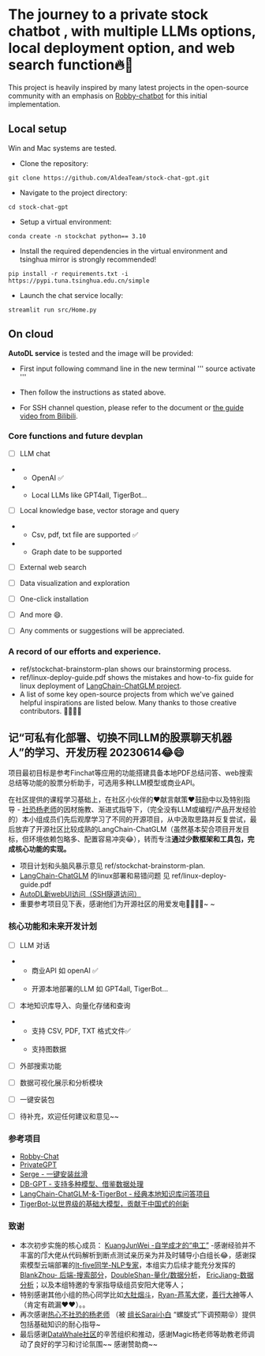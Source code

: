 # The journey to a private stock chatbot , with multiple LLMs options,  local deployment option, and web search function🔥🚀

This project is heavily inspired by many latest projects in the open-source community with an emphasis on [Robby-chatbot](https://github.com/yvann-hub/Robby-chatbot) for this initial implementation. 

## Local  setup  
Win and Mac systems are tested.

- Clone the repository:
```
git clone https://github.com/AldeaTeam/stock-chat-gpt.git
```

- Navigate to the project directory:
```
cd stock-chat-gpt
```

- Setup a virtual environment:
```
conda create -n stockchat python== 3.10
```

- Install the required dependencies in the virtual environment and tsinghua mirror is strongly recommended!
```
pip install -r requirements.txt -i https://pypi.tuna.tsinghua.edu.cn/simple
```

- Launch the chat service locally:
```
streamlit run src/Home.py
```

## On cloud 
**AutoDL service** is tested and the image will be provided:

- First input following command line in the new terminal
'''
source activate 
'''

- Then follow the instructions as stated above.

- For SSH channel question, please refer to the document or [the guide video from Bilibili](https://www.bilibili.com/opus/777675928761270272).


### Core functions and future devplan 
- [ ] LLM chat
- - OpenAI ✅
- - Local LLMs like GPT4all, TigerBot... 
- [ ] Local knowledge base, vector storage and query  
- - Csv, pdf, txt file are supported ✅
- - Graph date to be supported
- [ ] External web search
- [ ] Data visualization and exploration
- [ ] One-click installation
- [ ] And more 😄. 
- [ ] Any comments or suggestions will be appreciated.


### A record of our efforts and experience.
- ref/stockchat-brainstorm-plan shows our brainstorming process.
- ref/linux-deploy-guide.pdf shows the mistakes and how-to-fix guide for linux deployment of [LangChain-ChatGLM project](https://github.com/imClumsyPanda/langchain-ChatGLM).
- A list of some key open-source projects from which we've gained helpful inspirations are listed below. Many thanks to those creative contributors. 👏🏻👏🏻

## 记“可私有化部署、切换不同LLM的股票聊天机器人”的学习、开发历程 20230614😂😄

项目最初目标是参考Finchat等应用的功能搭建具备本地PDF总结问答、web搜索总结等功能的股票分析助手，可选用多种LLM模型或商业API。

在社区提供的课程学习基础上，在社区小伙伴的❤️献言献策❤鼓励中以及特别指导 - [社恐杨老师](https://github.com/pzc163)的因材施教、渐进式指导下，（完全没有LLM或编程/产品开发经验的）本小组成员们先后观摩学习了不同的开源项目，从中汲取思路并反复尝试，最后放弃了开源社区比较成熟的LangChain-ChatGLM（虽然基本契合项目开发目标，但环境依赖包略多、配置容易冲突😂），转而专注**通过少数框架和工具包，完成核心功能的实现。**
- 项目计划和头脑风暴示意见 ref/stockchat-brainstorm-plan.
- [LangChain-ChatGLM](https://github.com/imClumsyPanda/langchain-ChatGLM) 的linux部署和易错问题 见 ref/linux-deploy-guide.pdf
- [AutoDL新webUI访问（SSH隧道访问）](https://www.bilibili.com/opus/777675928761270272)
- 重要参考项目见下表，感谢他们为开源社区的用爱发电👏🏻👏🏻~ ~

### 核心功能和未来开发计划
- [ ] LLM 对话
- - 商业API 如 openAI ✅
- - 开源本地部署的LLM 如 GPT4all, TigerBot... 
- [ ] 本地知识库导入、向量化存储和查询 
- - 支持 CSV, PDF, TXT 格式文件✅
- - 支持图数据
- [ ] 外部搜索功能
- [ ] 数据可视化展示和分析模块
- [ ] 一键安装包
- [ ] 待补充，欢迎任何建议和意见~~


### 参考项目
- [Robby-Chat](https://github.com/yvann-hub/Robby-chatbot)
- [PrivateGPT](https://github.com/imartinez/privateGPT)
- [Serge - 一键安装丝滑](https://github.com/nsarrazin/serge)
- [DB-GPT - 支持多种模型、借鉴数据处理](https://github.com/csunny/DB-GPT)
- [LangChain-ChatGLM-&-TigerBot - 经典本地知识库问答项目](https://github.com/wordweb/langchain-ChatGLM-and-TigerBot)
- [TigerBot-以世界级的基础大模型，贡献于中国式的创新](https://github.com/TigerResearch/TigerBot)

### 致谢
- 本次初步实施的核心成员： [KuangJunWei -自学成才的“电工”](https://github.com/kuangjunwei1) -感谢经验并不丰富的邝大佬从代码解析到断点测试亲历亲为并及时辅导小白组长😂，感谢探索模型云端部署的[It-five同学-NLP专家](https://github.com/IT-five)，本组实力后续才能充分发挥的[BlankZhou- 后端-搜索部分](https://github.com/zhou-yi-git)，[DoubleShan-量化/数据分析](https://github.com/shanshan-he/)， [EricJiang-数据分析](https://github.com/EricJiang0423)；以及本组特邀的专家指导级组员安阳大佬等人；
- 特别感谢其他小组的热心同学比如[大肚烟斗](https://github.com/light-124)，[Ryan-芦苇大佬](https://github.com/chi7cha7rito)，[善行大神](https://github.com/wordweb)等人（肯定有疏漏❤❤）。。
- 再次感谢[热心不社恐的杨老师](https://github.com/pzc163) （被 [组长Sarai小白](https://github.com/SaraiQX) “螺旋式”下调预期😝）提供包括基础知识的耐心指导~
- 最后感谢[DataWhale社区](https://github.com/datawhalechina)的辛苦组织和推动，感谢Magic杨老师等助教老师调动了良好的学习和讨论氛围~~ 感谢赞助商~~


